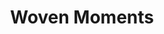 ---
pid: LS86
title: Woven Moments
location_transcription: Airport
zipcode: '19146'
outside_phl: 
neighborhood: Graduate Hospital,Naval Square,Southwest Center City
age: 
age_range: 
instagram: 
image_file_name: LS_86.jpg
proposal_transcription: A large metal (brass) non-objective sculpture that is made
  of thick billowing, interwoven ribbons of metal to suggest the diversity & power
  & strength in such diversity in a non-literal way.
topic: Unity
topic_summary: '0'
type: Sculpture Statue
keywords_other: diversity, power, strength
credit: Rebekah Higgins
image_labels: 
twitter: 
facebook: 
permalink: "/monuments/ls86/"
layout: item-page
---